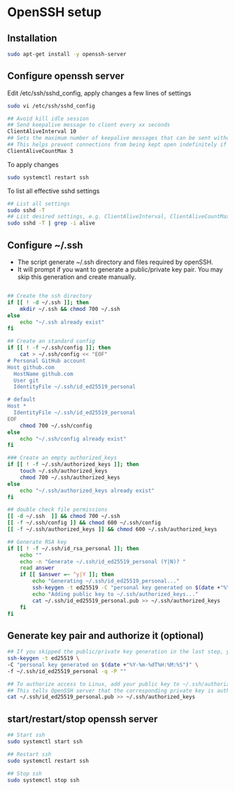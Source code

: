 # OpenSSH setup

## Installation

```bash
sudo apt-get install -y openssh-server
```

## Configure openssh server

Edit /etc/ssh/sshd_config, apply changes a few lines of settings

```bash
sudo vi /etc/ssh/sshd_config
```

```bash
## Avoid kill idle session
## Send keepalive message to client every xx seconds
ClientAliveInterval 10
## Sets the maximum number of keepalive messages that can be sent without a response from the client before the connection is terminated.
## This helps prevent connections from being kept open indefinitely if the client is unresponsive.
ClientAliveCountMax 3
```

To apply changes

```bash
sudo systemctl restart ssh
```

To list all effective sshd settings

```bash
## List all settings
sudo sshd -T
## List desired settings, e.g. ClientAliveInterval, ClientAliveCountMax, TCPKeepAlive
sudo sshd -T | grep -i alive
```

## Configure ~/.ssh

- The script generate ~/.ssh directory and files required by openSSH.
- It will prompt if you want to generate a public/private key pair. You may skip this generation and create manually.

```bash

## Create the ssh directory
if [[ ! -d ~/.ssh ]]; then
    mkdir ~/.ssh && chmod 700 ~/.ssh
else
    echo "~/.ssh already exist"
fi

## Create an standard config
if [[ ! -f ~/.ssh/config ]]; then
    cat > ~/.ssh/config << "EOF"
# Personal GitHub account
Host github.com
  HostName github.com
  User git
  IdentityFile ~/.ssh/id_ed25519_personal

# default
Host *
  IdentityFile ~/.ssh/id_ed25519_personal
EOF
    chmod 700 ~/.ssh/config
else
    echo "~/.ssh/config already exist"
fi

### Create an empty authorized_keys
if [[ ! -f ~/.ssh/authorized_keys ]]; then
    touch ~/.ssh/authorized_keys
    chmod 700 ~/.ssh/authorized_keys
else
    echo "~/.ssh/authorized_keys already exist"
fi

## double check file permissions
[[ -d ~/.ssh  ]] && chmod 700 ~/.ssh
[[ -f ~/.ssh/config ]] && chmod 600 ~/.ssh/config
[[ -f ~/.ssh/authorized_keys ]] && chmod 600 ~/.ssh/authorized_keys

## Generate RSA key
if [[ ! -f ~/.ssh/id_rsa_personal ]]; then
    echo ""
    echo -n "Generate ~/.ssh/id_ed25519_personal (Y|N)? "
    read answer
    if [[ $answer =~ ^y|Y ]]; then
        echo "Generating ~/.ssh/id_ed25519_personal..."
        ssh-keygen -t ed25519 -C "personal key generated on $(date +"%Y-%m-%dT%H:%M:%S")" -f ~/.ssh/id_ed25519_personal -q -P ""
        echo "Adding public key to ~/.ssh/authorized_keys..."
        cat ~/.ssh/id_ed25519_personal.pub >> ~/.ssh/authorized_keys
    fi
fi
```

## Generate key pair and authorize it (optional)

```bash
## If you skipped the public/private key generation in the last step, you may manually create it.
ssh-keygen -t ed25519 \
-C "personal key generated on $(date +"%Y-%m-%dT%H:%M:%S")" \
-f ~/.ssh/id_ed25519_personal -q -P ""

## To authorize access to Linux, add your public key to ~/.ssh/authorized_keys
## This tells OpenSSH server that the corresponding private key is authorized to access the Linux
cat ~/.ssh/id_ed25519_personal.pub >> ~/.ssh/authorized_keys
```

## start/restart/stop openssh server

```bash
## Start ssh
sudo systemctl start ssh

## Restart ssh
sudo systemctl restart ssh

## Stop ssh
sudo systemctl stop ssh
```

